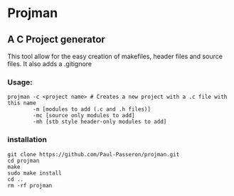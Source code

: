 # Projman
## A C Project generator

This tool allow for the easy creation of makefiles, header files and source files.
It also adds a .gitignore

### Usage:
```console
projman -c <project name> # Creates a new project with a .c file with this name
        -m [modules to add (.c and .h files)]
        -mc [source only modules to add]
        -mh [stb style header-only modules to add]
```

### installation
```console
git clone https://github.com/Paul-Passeron/projman.git
cd projman
make
sudo make install
cd ..
rm -rf projman
```

